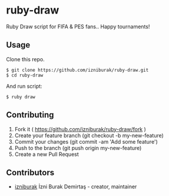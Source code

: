 # ruby-draw
Ruby Draw script for FIFA &amp; PES fans.. Happy tournaments!

## Usage

Clone this repo.

```
$ git clone https://github.com/izniburak/ruby-draw.git
$ cd ruby-draw
```

And run script:

```
$ ruby draw
```

## Contributing

1. Fork it ( https://github.com/izniburak/ruby-draw/fork )
2. Create your feature branch (git checkout -b my-new-feature)
3. Commit your changes (git commit -am 'Add some feature')
4. Push to the branch (git push origin my-new-feature)
5. Create a new Pull Request

## Contributors

- [izniburak](https://github.com/izniburak) İzni Burak Demirtaş - creator, maintainer
